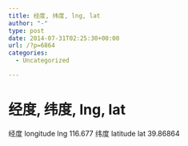 ```yaml
---
title: 经度, 纬度, lng, lat
author: "-"
type: post
date: 2014-07-31T02:25:30+00:00
url: /?p=6864
categories:
  - Uncategorized

---
```

# 经度, 纬度, lng, lat

经度 longitude   lng    116.677
纬度 latitude    lat    39.86864
